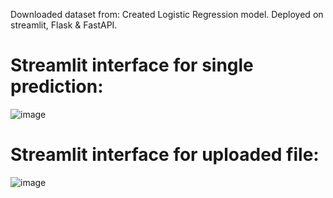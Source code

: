 Downloaded dataset from:
Created Logistic Regression model.
Deployed on streamlit, Flask & FastAPI.

# Streamlit interface for single prediction:
![image](https://github.com/sahilkadu96/Project--Bank-Note-Authentication/assets/106151994/c312d16f-00d3-415b-b09c-97da5a211fbd)

# Streamlit interface for uploaded file:
![image](https://github.com/sahilkadu96/Project--Bank-Note-Authentication/assets/106151994/9038bae0-c170-4645-b1e7-b258d64fe930)
